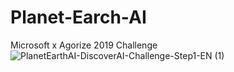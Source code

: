 # Planet-Earch-AI
Microsoft x Agorize 2019 Challenge
![PlanetEarthAI-DiscoverAI-Challenge-Step1-EN (1)](https://user-images.githubusercontent.com/19613783/93510757-95509f00-f8d6-11ea-9192-9cfeb41030ec.gif)
